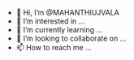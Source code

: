 - 👋 Hi, I’m @MAHANTHIUJVALA
- 👀 I’m interested in ...
- 🌱 I’m currently learning ...
- 💞️ I’m looking to collaborate on ...
- 📫 How to reach me ...

<!---
MAHANTHIUJVALA/MAHANTHIUJVALA is a ✨ special ✨ repository because its `README.md` (this file) appears on your GitHub profile.
You can click the Preview link to take a look at your changes.
--->
